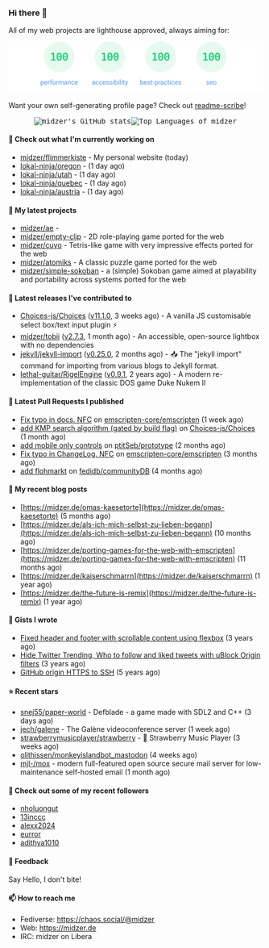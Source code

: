 ### Hi there 👋

All of my web projects are lighthouse approved, always aiming for:

<p align="center">
  <kbd><img src="https://github.com/midzer/midzer/blob/master/lighthouse.svg" alt="Lighthouse score 100s"></kbd>
</p>

Want your own self-generating profile page? Check out [readme-scribe](https://github.com/muesli/readme-scribe)!

<p align="center">
  <kbd><img src="https://github-readme-stats.vercel.app/api?username=midzer&show_icons=true&hide_title=true&hide_border=true&theme=tokyonight" alt="midzer's GitHub stats"><img height="165" src="https://github-readme-stats.vercel.app/api/top-langs/?username=midzer&layout=compact&langs_count=8&hide_border=true&theme=tokyonight" alt="Top Languages of midzer"></kbd>
</p>

#### 👷 Check out what I'm currently working on

- [midzer/flimmerkiste](https://github.com/midzer/flimmerkiste) - My personal website (today)
- [lokal-ninja/oregon](https://github.com/lokal-ninja/oregon) -  (1 day ago)
- [lokal-ninja/utah](https://github.com/lokal-ninja/utah) -  (1 day ago)
- [lokal-ninja/quebec](https://github.com/lokal-ninja/quebec) -  (1 day ago)
- [lokal-ninja/austria](https://github.com/lokal-ninja/austria) -  (1 day ago)

#### 🌱 My latest projects

- [midzer/ae](https://github.com/midzer/ae) - 
- [midzer/empty-clip](https://github.com/midzer/empty-clip) - 2D role-playing game ported for the web
- [midzer/cuyo](https://github.com/midzer/cuyo) - Tetris-like game with very impressive effects ported for the web
- [midzer/atomiks](https://github.com/midzer/atomiks) - A classic puzzle game ported for the web
- [midzer/simple-sokoban](https://github.com/midzer/simple-sokoban) - a (simple) Sokoban game aimed at playability and portability across systems ported for the web

#### 🔭 Latest releases I've contributed to

- [Choices-js/Choices](https://github.com/Choices-js/Choices) ([v11.1.0](https://github.com/Choices-js/Choices/releases/tag/v11.1.0), 3 weeks ago) - A vanilla JS customisable select box/text input plugin ⚡️
- [midzer/tobii](https://github.com/midzer/tobii) ([v2.7.3](https://github.com/midzer/tobii/releases/tag/v2.7.3), 1 month ago) - An accessible, open-source lightbox with no dependencies
- [jekyll/jekyll-import](https://github.com/jekyll/jekyll-import) ([v0.25.0](https://github.com/jekyll/jekyll-import/releases/tag/v0.25.0), 2 months ago) - :inbox_tray: The &#34;jekyll import&#34; command for importing from various blogs to Jekyll format.
- [lethal-guitar/RigelEngine](https://github.com/lethal-guitar/RigelEngine) ([v0.9.1](https://github.com/lethal-guitar/RigelEngine/releases/tag/v0.9.1), 2 years ago) - A modern re-implementation of the classic DOS game Duke Nukem II

#### 🔨 Latest Pull Requests I published

- [Fix typo in docs. NFC](https://github.com/emscripten-core/emscripten/pull/24003) on [emscripten-core/emscripten](https://github.com/emscripten-core/emscripten) (1 week ago)
- [add KMP search algorithm (gated by build flag)](https://github.com/Choices-js/Choices/pull/1277) on [Choices-js/Choices](https://github.com/Choices-js/Choices) (1 month ago)
- [add mobile only controls](https://github.com/ptitSeb/prototype/pull/7) on [ptitSeb/prototype](https://github.com/ptitSeb/prototype) (2 months ago)
- [Fix typo in ChangeLog. NFC](https://github.com/emscripten-core/emscripten/pull/23319) on [emscripten-core/emscripten](https://github.com/emscripten-core/emscripten) (3 months ago)
- [add flohmarkt](https://github.com/fedidb/communityDB/pull/3) on [fedidb/communityDB](https://github.com/fedidb/communityDB) (4 months ago)

#### 📜 My recent blog posts

- [https://midzer.de/omas-kaesetorte](https://midzer.de/omas-kaesetorte) (5 months ago)
- [https://midzer.de/als-ich-mich-selbst-zu-lieben-begann](https://midzer.de/als-ich-mich-selbst-zu-lieben-begann) (10 months ago)
- [https://midzer.de/porting-games-for-the-web-with-emscripten](https://midzer.de/porting-games-for-the-web-with-emscripten) (11 months ago)
- [https://midzer.de/kaiserschmarrn](https://midzer.de/kaiserschmarrn) (1 year ago)
- [https://midzer.de/the-future-is-remix](https://midzer.de/the-future-is-remix) (1 year ago)

#### 📓 Gists I wrote

- [Fixed header and footer with scrollable content using flexbox](https://gist.github.com/3893ce8c0bec6f805ec1a7bb3269775d) (3 years ago)
- [Hide Twitter Trending, Who to follow and liked tweets with uBlock Origin filters](https://gist.github.com/1afc39bdf5adbfe0020d1c2212b76b87) (3 years ago)
- [GitHub origin HTTPS to SSH](https://gist.github.com/3ceba8ad7d956e02d9e920b121d8d059) (5 years ago)

#### ⭐ Recent stars

- [snej55/paper-world](https://github.com/snej55/paper-world) - Defblade - a game made with SDL2 and C&#43;&#43; (3 days ago)
- [jech/galene](https://github.com/jech/galene) - The Galène videoconference server (1 week ago)
- [strawberrymusicplayer/strawberry](https://github.com/strawberrymusicplayer/strawberry) - :strawberry: Strawberry Music Player (3 weeks ago)
- [olithissen/monkeyislandbot_mastodon](https://github.com/olithissen/monkeyislandbot_mastodon) (4 weeks ago)
- [mjl-/mox](https://github.com/mjl-/mox) - modern full-featured open source secure mail server for low-maintenance self-hosted email (1 month ago)

#### 👯 Check out some of my recent followers

- [nholuongut](https://github.com/nholuongut)
- [13inccc](https://github.com/13inccc)
- [alexx2024](https://github.com/alexx2024)
- [eurror](https://github.com/eurror)
- [adithya1010](https://github.com/adithya1010)

#### 💬 Feedback

Say Hello, I don't bite!

#### 📫 How to reach me

- Fediverse: https://chaos.social/@midzer
- Web: https://midzer.de
- IRC: midzer on Libera
